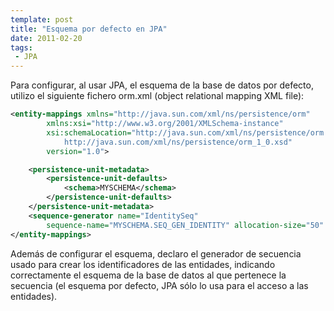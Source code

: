 ```yaml
---
template: post
title: "Esquema por defecto en JPA"
date: 2011-02-20
tags:
 - JPA
---
```


Para configurar, al usar JPA, el esquema de la base de datos por defecto, utilizo el siguiente fichero orm.xml (object relational mapping XML file):

~~~ xml
<entity-mappings xmlns="http://java.sun.com/xml/ns/persistence/orm"
		xmlns:xsi="http://www.w3.org/2001/XMLSchema-instance"
		xsi:schemaLocation="http://java.sun.com/xml/ns/persistence/orm
			http://java.sun.com/xml/ns/persistence/orm_1_0.xsd"
		version="1.0">

	<persistence-unit-metadata>
		<persistence-unit-defaults>
			<schema>MYSCHEMA</schema>
		</persistence-unit-defaults>
	</persistence-unit-metadata>
	<sequence-generator name="IdentitySeq"
		sequence-name="MYSCHEMA.SEQ_GEN_IDENTITY" allocation-size="50" />
</entity-mappings>
~~~

Además de configurar el esquema, declaro el generador de secuencia usado para crear los identificadores de las entidades, indicando correctamente el esquema de la base de datos al que pertenece la secuencia (el esquema por defecto, JPA sólo lo usa para el acceso a las entidades).
